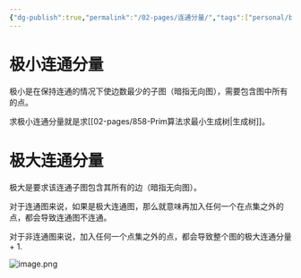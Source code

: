 ```yaml
---
{"dg-publish":true,"permalink":"/02-pages/连通分量/","tags":["personal/blog","algorithm/graph","algorithm/graph/生成树"]}
---
```


# 极小连通分量
极小是在保持连通的情况下使边数最少的子图（暗指无向图），需要包含图中所有的点。

求极小连通分量就是求[[02-pages/858-Prim算法求最小生成树\|生成树]]。

# 极大连通分量
极大是要求该连通子图包含其所有的边（暗指无向图）。

对于连通图来说，如果是极大连通图，那么就意味再加入任何一个在点集之外的点，都会导致连通图不连通。

对于非连通图来说，加入任何一个点集之外的点，都会导致整个图的极大连通分量 + 1.

![image.png](https://yelanyanyu-img-bed.oss-cn-hangzhou.aliyuncs.com/img/blog/2024/06/20240606094125.png)


